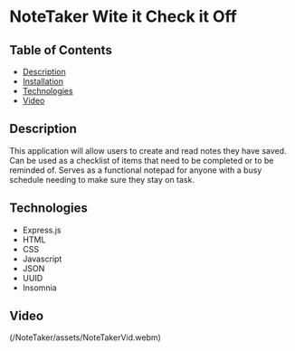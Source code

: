 # NoteTaker Wite it Check it Off

## Table of Contents

- [Description](#description)
- [Installation](#installation)
- [Technologies](#technologies)
- [Video](#video)

## Description

This application will allow users to create and read notes they have saved. Can be used as a checklist of items that need to be completed or to be reminded of. Serves as a functional notepad for anyone with a busy schedule needing to make sure they stay on task. 

## Technologies

- Express.js
- HTML
- CSS
- Javascript
- JSON
- UUID
- Insomnia 

## Video
 (/NoteTaker/assets/NoteTakerVid.webm)
